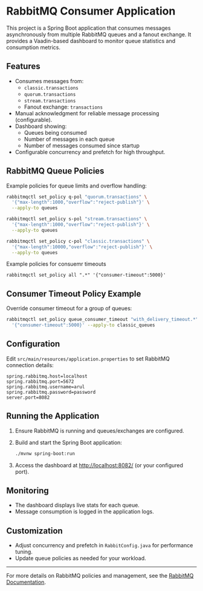 # RabbitMQ Consumer Application

This project is a Spring Boot application that consumes messages asynchronously from multiple RabbitMQ queues and a fanout exchange. It provides a Vaadin-based dashboard to monitor queue statistics and consumption metrics.

## Features

- Consumes messages from:
  - `classic.transactions`
  - `quorum.transactions`
  - `stream.transactions`
  - Fanout exchange: `transactions`
- Manual acknowledgment for reliable message processing (configurable).
- Dashboard showing:
  - Queues being consumed
  - Number of messages in each queue
  - Number of messages consumed since startup
- Configurable concurrency and prefetch for high throughput.

## RabbitMQ Queue Policies

Example policies for queue limits and overflow handling:

```sh
rabbitmqctl set_policy q-pol "quorum.transactions" \
  '{"max-length":1000,"overflow":"reject-publish"}' \
  --apply-to queues

rabbitmqctl set_policy s-pol "stream.transactions" \
  '{"max-length":1000,"overflow":"reject-publish"}' \
  --apply-to queues

rabbitmqctl set_policy c-pol "classic.transactions" \
  '{"max-length":10000,"overflow":"reject-publish"}' \
  --apply-to queues
```

Example policies for  consuemr timeouts

```
rabbitmqctl set_policy all ".*" '{"consumer-timeout":5000}'
```


## Consumer Timeout Policy Example

Override consumer timeout for a group of queues:

```sh
rabbitmqctl set_policy queue_consumer_timeout "with_delivery_timeout.*" \
  '{"consumer-timeout":5000}' --apply-to classic_queues
```

## Configuration

Edit `src/main/resources/application.properties` to set RabbitMQ connection details:

```properties
spring.rabbitmq.host=localhost
spring.rabbitmq.port=5672
spring.rabbitmq.username=arul
spring.rabbitmq.password=password
server.port=8082
```

## Running the Application

1. Ensure RabbitMQ is running and queues/exchanges are configured.
2. Build and start the Spring Boot application:

   ```sh
   ./mvnw spring-boot:run
   ```

3. Access the dashboard at [http://localhost:8082/](http://localhost:8082/) (or your configured port).

## Monitoring

- The dashboard displays live stats for each queue.
- Message consumption is logged in the application logs.

## Customization

- Adjust concurrency and prefetch in `RabbitConfig.java` for performance tuning.
- Update queue policies as needed for your workload.

---

For more details on RabbitMQ policies and management, see the [RabbitMQ Documentation](https://www.rabbitmq.com/documentation.html).
